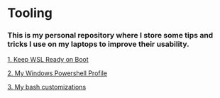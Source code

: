 # Tooling
### This is my personal repository where I store some tips and tricks I use on my laptops to improve their usability.
[1. Keep WSL Ready on Boot](wsl_on_boot.md)

[2. My Windows Powershell Profile](profile.ps1)

[3. My bash customizations](.bash_aliases)
